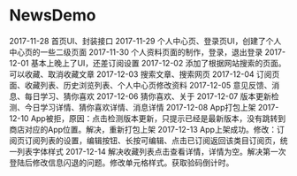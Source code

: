 # NewsDemo
2017-11-28  首页UI、封装接口
2017-11-29  个人中心页、登录页UI，创建了个人中心页的一些二级页面
2017-11-30  个人资料页面的制作，登录，退出登录
2017-12-01  基本上晚上了UI，还差订阅设置
2017-12-02  添加了根据网站搜索的页面。可以收藏、取消收藏文章
2017-12-03  搜索文章、搜索网页
2017-12-04  订阅页面、收藏列表、历史浏览列表、个人中心页修改资料
2017-12-05  意见反馈、消息、每日学习、猜你喜欢
2017-12-06  猜你喜欢、关于
2017-12-07  版本更新检测、今日学习详情、猜你喜欢详情、消息详情
2017-12-08  App打包上架
2017-12-10  App被拒，原因：点击检测版本更新，只提示已经是最新版本，没有跳转到商店对应的App位置。解决，重新打包上架
2017-12-13  App上架成功。修改：订阅页订阅列表的设置，编辑按钮、长按可编辑、点击已订阅返回该类目订阅页，统一列表字体样式
2017-12-14  解决收藏列表点击查看详情，详情为空。解决第一次登陆后修改信息闪退的问题。修改单元格样式。获取验码倒计时。
